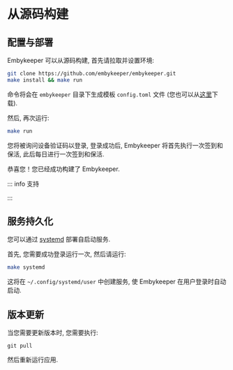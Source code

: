 # 从源码构建

## 配置与部署

Embykeeper 可以从源码构建, 首先请拉取并设置环境:

```bash
git clone https://github.com/embykeeper/embykeeper.git
make install && make run
```

命令将会在 `embykeeper` 目录下生成模板 `config.toml` 文件 (您也可以从[这里](https://github.com/embykeeper/embykeeper/blob/main/config.example.toml)下载).

<!--@include: ./_简要配置.md-->

然后, 再次运行:

```bash
make run
```

您将被询问设备验证码以登录, 登录成功后, Embykeeper 将首先执行一次签到和保活, 此后每日进行一次签到和保活.

恭喜您！您已经成功构建了 Embykeeper.

::: info 支持

<!--@include: ./_支持.md-->

:::

## 服务持久化

您可以通过 [systemd](https://www.ruanyifeng.com/blog/2016/03/systemd-tutorial-commands.html) 部署自启动服务.

首先, 您需要成功登录运行一次, 然后请运行:

```bash
make systemd
```

这将在 `~/.config/systemd/user` 中创建服务, 使 Embykeeper 在用户登录时自动启动.

## 版本更新

当您需要更新版本时, 您需要执行:

```
git pull
```

然后重新运行应用.
